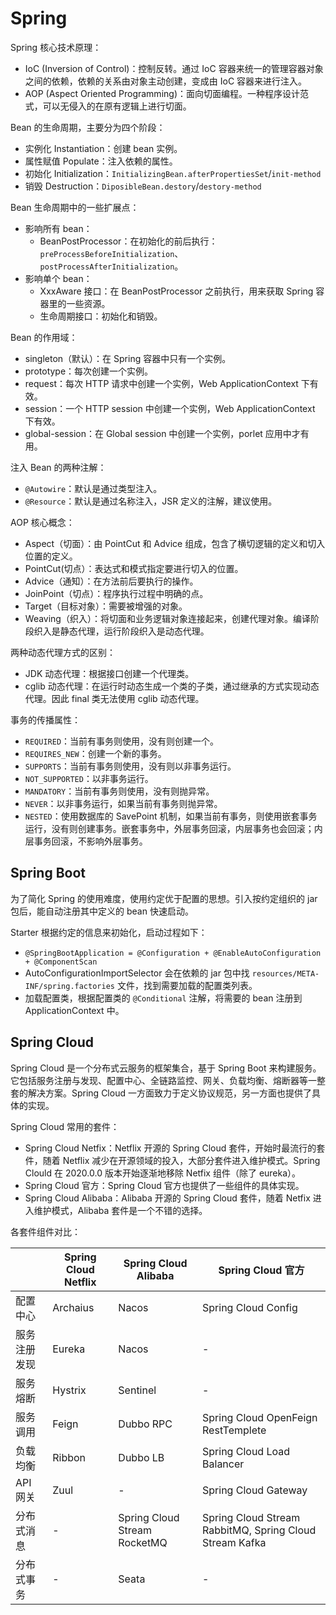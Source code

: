 # Spring

Spring 核心技术原理：

- IoC (Inversion of Control)：控制反转。通过 IoC 容器来统一的管理容器对象之间的依赖，依赖的关系由对象主动创建，变成由 IoC 容器来进行注入。
- AOP (Aspect Oriented Programming)：面向切面编程。一种程序设计范式，可以无侵入的在原有逻辑上进行切面。

Bean 的生命周期，主要分为四个阶段：

- 实例化 Instantiation：创建 bean 实例。
- 属性赋值 Populate：注入依赖的属性。
- 初始化 Initialization：`InitializingBean.afterPropertiesSet`/`init-method`
- 销毁 Destruction：`DiposibleBean.destory`/`destory-method`

Bean 生命周期中的一些扩展点：

- 影响所有 bean：
    - BeanPostProcessor：在初始化的前后执行：`preProcessBeforeInitialization`、`postProcessAfterInitialization`。
- 影响单个 bean：
    - XxxAware 接口：在 BeanPostProcessor 之前执行，用来获取 Spring 容器里的一些资源。
    - 生命周期接口：初始化和销毁。

Bean 的作用域：

- singleton（默认）：在 Spring 容器中只有一个实例。
- prototype：每次创建一个实例。
- request：每次 HTTP 请求中创建一个实例，Web ApplicationContext 下有效。
- session：一个 HTTP session 中创建一个实例，Web ApplicationContext 下有效。
- global-session：在 Global session 中创建一个实例，porlet 应用中才有用。

注入 Bean 的两种注解：

- `@Autowire`：默认是通过类型注入。
- `@Resource`：默认是通过名称注入，JSR 定义的注解，建议使用。

AOP 核心概念：

- Aspect（切面）：由 PointCut 和 Advice 组成，包含了横切逻辑的定义和切入位置的定义。
- PointCut(切点）：表达式和模式指定要进行切入的位置。
- Advice（通知）：在方法前后要执行的操作。
- JoinPoint（切点）：程序执行过程中明确的点。
- Target（目标对象）：需要被增强的对象。
- Weaving（织入）：将切面和业务逻辑对象连接起来，创建代理对象。编译阶段织入是静态代理，运行阶段织入是动态代理。

两种动态代理方式的区别：

- JDK 动态代理：根据接口创建一个代理类。
- cglib 动态代理：在运行时动态生成一个类的子类，通过继承的方式实现动态代理。因此 final 类无法使用 cglib 动态代理。

事务的传播属性：

- `REQUIRED`：当前有事务则使用，没有则创建一个。
- `REQUIRES_NEW`：创建一个新的事务。
- `SUPPORTS`：当前有事务则使用，没有则以非事务运行。
- `NOT_SUPPORTED`：以非事务运行。
- `MANDATORY`：当前有事务则使用，没有则抛异常。
- `NEVER`：以非事务运行，如果当前有事务则抛异常。
- `NESTED`：使用数据库的 SavePoint 机制，如果当前有事务，则使用嵌套事务运行，没有则创建事务。嵌套事务中，外层事务回滚，内层事务也会回滚；内层事务回滚，不影响外层事务。

## Spring Boot

为了简化 Spring 的使用难度，使用约定优于配置的思想。引入按约定组织的 jar 包后，能自动注册其中定义的 bean 快速启动。

Starter 根据约定的信息来初始化，启动过程如下：

- `@SpringBootApplication = @Configuration + @EnableAutoConfiguration + @ComponentScan`
- AutoConfigurationImportSelector 会在依赖的 jar 包中找 `resources/META-INF/spring.factories` 文件，找到需要加载的配置类列表。
- 加载配置类，根据配置类的 `@Conditional` 注解，将需要的 bean 注册到 ApplicationContext 中。

## Spring Cloud

Spring Cloud 是一个分布式云服务的框架集合，基于 Spring Boot 来构建服务。它包括服务注册与发现、配置中心、全链路监控、网关、负载均衡、熔断器等一整套的解决方案。Spring Cloud 一方面致力于定义协议规范，另一方面也提供了具体的实现。

Spring Cloud 常用的套件：

- Spring Cloud Netfix：Netflix 开源的 Spring Cloud 套件，开始时最流行的套件，随着 Netflix 减少在开源领域的投入，大部分套件进入维护模式。Spring Clould 在 2020.0.0 版本开始逐渐地移除 Netfix 组件（除了 eureka）。
- Spring Cloud 官方：Spring Cloud 官方也提供了一些组件的具体实现。
- Spring Cloud Alibaba：Alibaba 开源的 Spring Cloud 套件，随着 Netfix 进入维护模式，Alibaba 套件是一个不错的选择。

各套件组件对比：

| | Spring Cloud Netflix | Spring Cloud Alibaba | Spring Cloud 官方 |
| - | - | - | - |
| 配置中心 | Archaius | Nacos | Spring Cloud Config |
| 服务注册发现 | Eureka | Nacos | - |
| 服务熔断 | Hystrix | Sentinel | - |
| 服务调用 | Feign | Dubbo RPC | Spring Cloud OpenFeign RestTemplete |
| 负载均衡 | Ribbon | Dubbo LB | Spring Cloud Load Balancer |
| API 网关 | Zuul | - | Spring Cloud Gateway |
| 分布式消息 | - | Spring Cloud Stream RocketMQ | Spring Cloud Stream RabbitMQ, Spring Cloud Stream Kafka |
| 分布式事务 | - | Seata | - |
